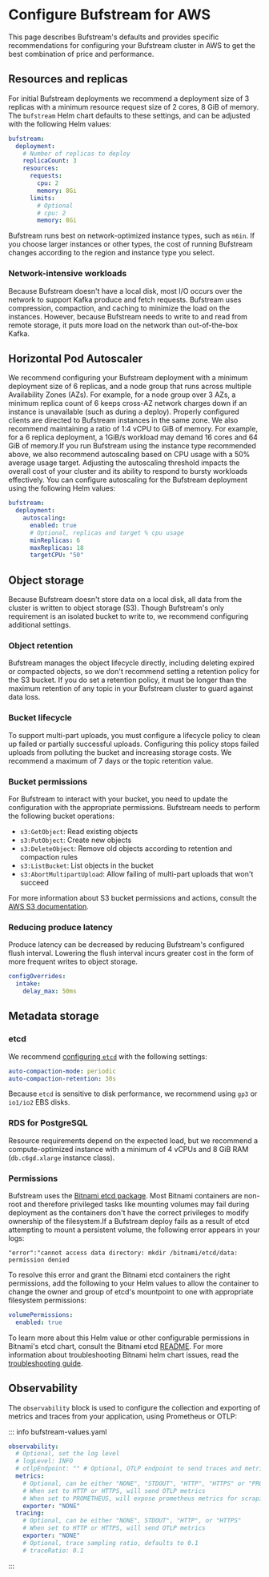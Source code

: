 # Configure Bufstream for AWS

This page describes Bufstream's defaults and provides specific recommendations for configuring your Bufstream cluster in AWS to get the best combination of price and performance.

## Resources and replicas

For initial Bufstream deployments we recommend a deployment size of 3 replicas with a minimum resource request size of 2 cores, 8 GiB of memory. The `bufstream` Helm chart defaults to these settings, and can be adjusted with the following Helm values:

```yaml
bufstream:
  deployment:
    # Number of replicas to deploy
    replicaCount: 3
    resources:
      requests:
        cpu: 2
        memory: 8Gi
      limits:
        # Optional
        # cpu: 2
        memory: 8Gi
```

Bufstream runs best on network-optimized instance types, such as `m6in`. If you choose larger instances or other types, the cost of running Bufstream changes according to the region and instance type you select.

### Network-intensive workloads

Because Bufstream doesn't have a local disk, most I/O occurs over the network to support Kafka produce and fetch requests. Bufstream uses compression, compaction, and caching to minimize the load on the instances. However, because Bufstream needs to write to and read from remote storage, it puts more load on the network than out-of-the-box Kafka.

## Horizontal Pod Autoscaler

We recommend configuring your Bufstream deployment with a minimum deployment size of 6 replicas, and a node group that runs across multiple Availability Zones (AZs). For example, for a node group over 3 AZs, a minimum replica count of 6 keeps cross-AZ network charges down if an instance is unavailable (such as during a deploy). Properly configured clients are directed to Bufstream instances in the same zone. We also recommend maintaining a ratio of 1:4 vCPU to GiB of memory. For example, for a 6 replica deployment, a 1GiB/s workload may demand 16 cores and 64 GiB of memory.If you run Bufstream using the instance type recommended above, we also recommend autoscaling based on CPU usage with a 50% average usage target. Adjusting the autoscaling threshold impacts the overall cost of your cluster and its ability to respond to bursty workloads effectively. You can configure autoscaling for the Bufstream deployment using the following Helm values:

```yaml
bufstream:
  deployment:
    autoscaling:
      enabled: true
      # Optional, replicas and target % cpu usage
      minReplicas: 6
      maxReplicas: 18
      targetCPU: "50"
```

## Object storage

Because Bufstream doesn't store data on a local disk, all data from the cluster is written to object storage (S3). Though Bufstream's only requirement is an isolated bucket to write to, we recommend configuring additional settings.

### Object retention

Bufstream manages the object lifecycle directly, including deleting expired or compacted objects, so we don't recommend setting a retention policy for the S3 bucket. If you do set a retention policy, it must be longer than the maximum retention of any topic in your Bufstream cluster to guard against data loss.

### Bucket lifecycle

To support multi-part uploads, you must configure a lifecycle policy to clean up failed or partially successful uploads. Configuring this policy stops failed uploads from polluting the bucket and increasing storage costs. We recommend a maximum of 7 days or the topic retention value.

### Bucket permissions

For Bufstream to interact with your bucket, you need to update the configuration with the appropriate permissions. Bufstream needs to perform the following bucket operations:

- `s3:GetObject`: Read existing objects
- `s3:PutObject`: Create new objects
- `s3:DeleteObject`: Remove old objects according to retention and compaction rules
- `s3:ListBucket`: List objects in the bucket
- `s3:AbortMultipartUpload`: Allow failing of multi-part uploads that won't succeed

For more information about S3 bucket permissions and actions, consult the [AWS S3 documentation](https://docs.aws.amazon.com/AmazonS3/latest/API/API_Operations_Amazon_Simple_Storage_Service.html).

### Reducing produce latency

Produce latency can be decreased by reducing Bufstream's configured flush interval. Lowering the flush interval incurs greater cost in the form of more frequent writes to object storage.

```yaml
configOverrides:
  intake:
    delay_max: 50ms
```

## Metadata storage

### etcd

We recommend [configuring `etcd`](https://etcd.io/docs/v3.5/op-guide/configuration/) with the following settings:

```yaml
auto-compaction-mode: periodic
auto-compaction-retention: 30s
```

Because `etcd` is sensitive to disk performance, we recommend using `gp3` or `io1/io2` EBS disks.

### RDS for PostgreSQL

Resource requirements depend on the expected load, but we recommend a compute-optimized instance with a minimum of 4 vCPUs and 8 GiB RAM (`db.c6gd.xlarge` instance class).

### Permissions

Bufstream uses the [Bitnami etcd package](https://bitnami.com/stack/etcd/helm). Most Bitnami containers are non-root and therefore privileged tasks like mounting volumes may fail during deployment as the containers don't have the correct privileges to modify ownership of the filesystem.If a Bufstream deploy fails as a result of etcd attempting to mount a persistent volume, the following error appears in your logs:

```text
"error":"cannot access data directory: mkdir /bitnami/etcd/data: permission denied
```

To resolve this error and grant the Bitnami etcd containers the right permissions, add the following to your Helm values to allow the container to change the owner and group of etcd's mountpoint to one with appropriate filesystem permissions:

```yaml
volumePermissions:
  enabled: true
```

To learn more about this Helm value or other configurable permissions in Bitnami's etcd chart, consult the Bitnami etcd [README](https://github.com/bitnami/charts/tree/main/bitnami/etcd#bitnami-package-for-etcd). For more information about troubleshooting Bitnami helm chart issues, read the [troubleshooting guide](https://docs.bitnami.com/general/how-to/troubleshoot-helm-chart-issues/).

## Observability

The `observability` block is used to configure the collection and exporting of metrics and traces from your application, using Prometheus or OTLP:

::: info bufstream-values.yaml

```yaml
observability:
  # Optional, set the log level
  # logLevel: INFO
  # otlpEndpoint: "" # Optional, OTLP endpoint to send traces and metrics to
  metrics:
    # Optional, can be either "NONE", "STDOUT", "HTTP", "HTTPS" or "PROMETHEUS"
    # When set to HTTP or HTTPS, will send OTLP metrics
    # When set to PROMETHEUS, will expose prometheus metrics for scraping on port 9090 under /metrics
    exporter: "NONE"
  tracing:
    # Optional, can be either "NONE", STDOUT", "HTTP", or "HTTPS"
    # When set to HTTP or HTTPS, will send OTLP metrics
    exporter: "NONE"
    # Optional, trace sampling ratio, defaults to 0.1
    # traceRatio: 0.1
```

:::
